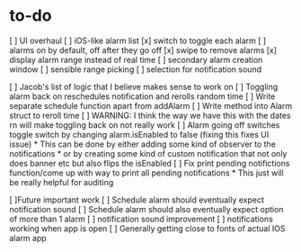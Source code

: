 #  to-do
[ ] UI overhaul
    [ ] iOS-like alarm list
        [x] switch to toggle each alarm
        [ ] alarms on by default, off after they go off
        [x] swipe to remove alarms
        [x] display alarm range instead of real time
    [ ] secondary alarm creation window
        [ ] sensible range picking
        [ ] selection for notification sound
    


[ ] Jacob's list of logic that I believe makes sense to work on
    [ ] Toggling alarm back on reschedules notification and rerolls random time
        [ ] Write separate schedule function apart from addAlarm
        [ ] Write method into Alarm struct to reroll time
        [ ] WARNING: I think the way we have this with the dates rn will make toggling back on not really work
    [ ] Alarm going off switches toggle switch by changing alarm.isEnabled to false (fixing this fixes UI issue)
        * This can be done by either adding some kind of observer to the notifications
        * or by creating some kind of custom notification that not only does banner etc but also flips the isEnabled
    [ ] Fix print pending notifictions function/come up with way to print all pending notifications
        * This just will be really helpful for auditing

        
[ ]Future important work
    [ ] Schedule alarm should eventually expect notification sound
    [ ] Schedule alarm should also eventually expect option of more than 1 alarm
    [ ] notification sound improvement
    [ ] notifications working when app is open
    [ ] Generally getting close to fonts of actual IOS alarm app
